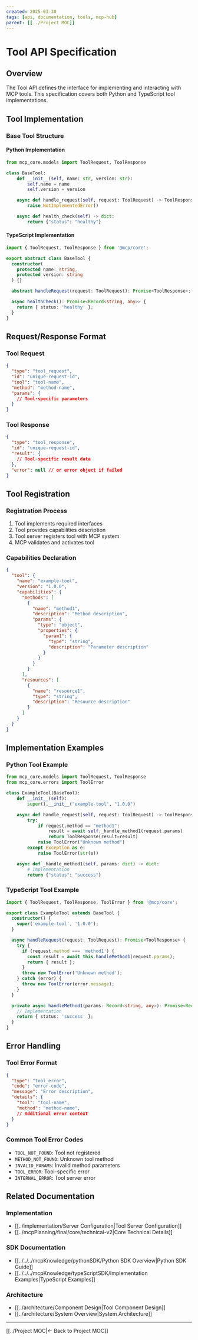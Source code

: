 ```yaml
---
created: 2025-03-30
tags: [api, documentation, tools, mcp-hub]
parent: [[../Project MOC]]
---
```


# Tool API Specification

## Overview

The Tool API defines the interface for implementing and interacting with MCP tools. This specification covers both Python and TypeScript tool implementations.

## Tool Implementation

### Base Tool Structure

#### Python Implementation

```python
from mcp_core.models import ToolRequest, ToolResponse

class BaseTool:
    def __init__(self, name: str, version: str):
        self.name = name
        self.version = version

    async def handle_request(self, request: ToolRequest) -> ToolResponse:
        raise NotImplementedError()

    async def health_check(self) -> dict:
        return {"status": "healthy"}
```

#### TypeScript Implementation

```typescript
import { ToolRequest, ToolResponse } from '@mcp/core';

export abstract class BaseTool {
  constructor(
    protected name: string,
    protected version: string
  ) {}

  abstract handleRequest(request: ToolRequest): Promise<ToolResponse>;

  async healthCheck(): Promise<Record<string, any>> {
    return { status: 'healthy' };
  }
}
```

## Request/Response Format

### Tool Request

```json
{
  "type": "tool_request",
  "id": "unique-request-id",
  "tool": "tool-name",
  "method": "method-name",
  "params": {
    // Tool-specific parameters
  }
}
```

### Tool Response

```json
{
  "type": "tool_response",
  "id": "unique-request-id",
  "result": {
    // Tool-specific result data
  },
  "error": null // or error object if failed
}
```

## Tool Registration

### Registration Process

1. Tool implements required interfaces
2. Tool provides capabilities description
3. Tool server registers tool with MCP system
4. MCP validates and activates tool

### Capabilities Declaration

```json
{
  "tool": {
    "name": "example-tool",
    "version": "1.0.0",
    "capabilities": {
      "methods": [
        {
          "name": "method1",
          "description": "Method description",
          "params": {
            "type": "object",
            "properties": {
              "param1": {
                "type": "string",
                "description": "Parameter description"
              }
            }
          }
        }
      ],
      "resources": [
        {
          "name": "resource1",
          "type": "string",
          "description": "Resource description"
        }
      ]
    }
  }
}
```

## Implementation Examples

### Python Tool Example

```python
from mcp_core.models import ToolRequest, ToolResponse
from mcp_core.errors import ToolError

class ExampleTool(BaseTool):
    def __init__(self):
        super().__init__("example-tool", "1.0.0")

    async def handle_request(self, request: ToolRequest) -> ToolResponse:
        try:
            if request.method == "method1":
                result = await self._handle_method1(request.params)
                return ToolResponse(result=result)
            raise ToolError("Unknown method")
        except Exception as e:
            raise ToolError(str(e))

    async def _handle_method1(self, params: dict) -> dict:
        # Implementation
        return {"status": "success"}
```

### TypeScript Tool Example

```typescript
import { ToolRequest, ToolResponse, ToolError } from '@mcp/core';

export class ExampleTool extends BaseTool {
  constructor() {
    super('example-tool', '1.0.0');
  }

  async handleRequest(request: ToolRequest): Promise<ToolResponse> {
    try {
      if (request.method === 'method1') {
        const result = await this.handleMethod1(request.params);
        return { result };
      }
      throw new ToolError('Unknown method');
    } catch (error) {
      throw new ToolError(error.message);
    }
  }

  private async handleMethod1(params: Record<string, any>): Promise<Record<string, any>> {
    // Implementation
    return { status: 'success' };
  }
}
```

## Error Handling

### Tool Error Format

```json
{
  "type": "tool_error",
  "code": "error-code",
  "message": "Error description",
  "details": {
    "tool": "tool-name",
    "method": "method-name",
    // Additional error context
  }
}
```

### Common Tool Error Codes

- `TOOL_NOT_FOUND`: Tool not registered
- `METHOD_NOT_FOUND`: Unknown tool method
- `INVALID_PARAMS`: Invalid method parameters
- `TOOL_ERROR`: Tool-specific error
- `INTERNAL_ERROR`: Tool server error

## Related Documentation

### Implementation

- [[../implementation/Server Configuration|Tool Server Configuration]]
- [[../mcpPlanning/final/core/technical-v2|Core Technical Details]]

### SDK Documentation

- [[../../../mcpKnowledge/pythonSDK/Python SDK Overview|Python SDK Guide]]
- [[../../../mcpKnowledge/typeScriptSDK/Implementation Examples|TypeScript Examples]]

### Architecture

- [[../architecture/Component Design|Tool Component Design]]
- [[../architecture/System Overview|System Architecture]]

---

[[../Project MOC|← Back to Project MOC]]
